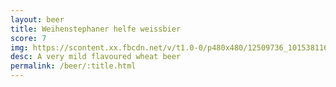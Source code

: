 ```yaml
---
layout: beer
title: Weihenstephaner helfe weissbier
score: 7
img: https://scontent.xx.fbcdn.net/v/t1.0-0/p480x480/12509736_10153811610538745_2189727718735863015_n.jpg?oh=1328f513210de7a538c4d7a1c491f122&oe=58657C1B
desc: A very mild flavoured wheat beer
permalink: /beer/:title.html
---
```

